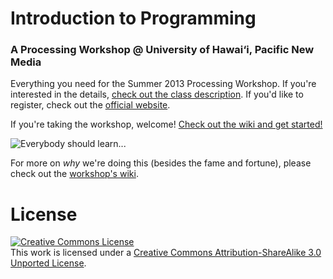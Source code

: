 # Introduction to Programming

### A Processing Workshop @ University of Hawai‘i, Pacific New Media

Everything you need for the Summer 2013 Processing Workshop. If you're interested in the details, [check out the class description][class description]. If you'd like to register, check out the [official website][official website].

If you're taking the workshop, welcome! [Check out the wiki and get started!][wiki]

![Everybody should learn...](https://raw.github.com/PasDeChocolat/PNMProcessingWorkshop_Summer2013/master/images/steve-jobs.jpeg)

For more on *why* we're doing this (besides the fame and fortune), please check out the [workshop's wiki][wiki].

# License

<a rel="license" href="http://creativecommons.org/licenses/by-sa/3.0/deed.en_US"><img alt="Creative Commons License" style="border-width:0" src="http://i.creativecommons.org/l/by-sa/3.0/80x15.png" /></a><br />This work is licensed under a <a rel="license" href="http://creativecommons.org/licenses/by-sa/3.0/deed.en_US">Creative Commons Attribution-ShareAlike 3.0 Unported License</a>.

[class description]: https://github.com/OutOfOffice/PNMProcessingWorkshop_Summer2013/wiki/Workshop-Description "Class Description"
[official website]: http://www.outreach.hawaii.edu/noncredit/courses/programdetail/2212 "Official Website"
[wiki]: https://github.com/OutOfOffice/PNMProcessingWorkshop_Summer2013/wiki "The Workshop Wiki"
